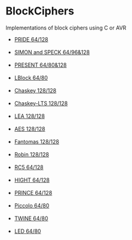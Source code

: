 # BlockCiphers
Implementations of block ciphers using C or AVR<br>

<ul>
<li><a href="https://eprint.iacr.org/2014/453.pdf">PRIDE 64/128</a></li><br>
<li><a href="https://eprint.iacr.org/2013/404.pdf">SIMON and SPECK 64/96&128</a></li><br>
<li><a href="https://www.iacr.org/archive/ches2007/47270450/47270450.pdf">PRESENT 64/80&128</a></li><br>
<li><a href="#">LBlock 64/80</a></li><br>
<li><a href="#">Chaskey 128/128</a></li><br>
<li><a href="#">Chaskey-LTS 128/128</a></li><br>
<li><a href="#">LEA 128/128</a></li><br>
<li><a href="#">AES 128/128</a></li><br>
<li><a href="#">Fantomas 128/128</a></li><br>
<li><a href="#">Robin 128/128</a></li><br>
<li><a href="#">RC5 64/128</a></li><br>
<li><a href="#">HIGHT 64/128</a></li><br>
<li><a href="#">PRINCE 64/128</a></li><br>
<li><a href="#">Piccolo 64/80</a></li><br>
<li><a href="#">TWINE 64/80</a></li><br>
<li><a href="#">LED 64/80</a></li><br>
</ul>
